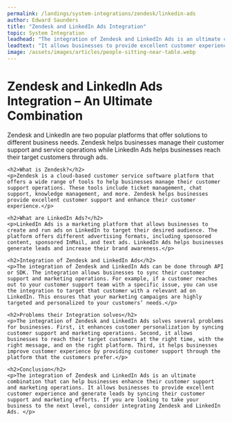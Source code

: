 ```yaml
---
permalink: /landings/system-integrations/zendesk/linkedin-ads
author: Edward Saunders
title: "Zendesk and LinkedIn Ads Integration"
topic: System Integration
leadhead: "The integration of Zendesk and LinkedIn Ads is an ultimate combination that can help businesses enhance their customer support and marketing operations"
leadtext: "It allows businesses to provide excellent customer experience and generate leads by syncing their customer support and marketing efforts. If you are looking to take your business to the next level, consider integrating Zendesk and LinkedIn Ads."
image: /assets/images/articles/people-sitting-near-table.webp
---
```

<div class="arttext">	<h1>Zendesk and LinkedIn Ads Integration – An Ultimate Combination</h1>
	<p>Zendesk and LinkedIn are two popular platforms that offer solutions to different business needs. Zendesk helps businesses manage their customer support and service operations while LinkedIn Ads helps businesses reach their target customers through ads. </p>

	<h2>What is Zendesk?</h2>
	<p>Zendesk is a cloud-based customer service software platform that offers a wide range of tools to help businesses manage their customer support operations. These tools include ticket management, chat support, knowledge management, and more. Zendesk helps businesses provide excellent customer support and enhance their customer experience.</p>

	<h2>What are LinkedIn Ads?</h2>
	<p>LinkedIn Ads is a marketing platform that allows businesses to create and run ads on LinkedIn to target their desired audience. The platform offers different advertising formats, including sponsored content, sponsored InMail, and text ads. LinkedIn Ads helps businesses generate leads and increase their brand awareness.</p>

	<h2>Integration of Zendesk and LinkedIn Ads</h2>
	<p>The integration of Zendesk and LinkedIn Ads can be done through API or SDK. The integration allows businesses to sync their customer support and marketing operations. For example, if a customer reaches out to your customer support team with a specific issue, you can use the integration to target that customer with a relevant ad on LinkedIn. This ensures that your marketing campaigns are highly targeted and personalized to your customers’ needs.</p>

	<h2>Problems their Integration solves</h2>
	<p>The integration of Zendesk and LinkedIn Ads solves several problems for businesses. First, it enhances customer personalization by syncing customer support and marketing operations. Second, it allows businesses to reach their target customers at the right time, with the right message, and on the right platform. Third, it helps businesses improve customer experience by providing customer support through the platform that the customers prefer.</p>

	<h2>Conclusion</h2>
	<p>The integration of Zendesk and LinkedIn Ads is an ultimate combination that can help businesses enhance their customer support and marketing operations. It allows businesses to provide excellent customer experience and generate leads by syncing their customer support and marketing efforts. If you are looking to take your business to the next level, consider integrating Zendesk and LinkedIn Ads. </p>

</div>